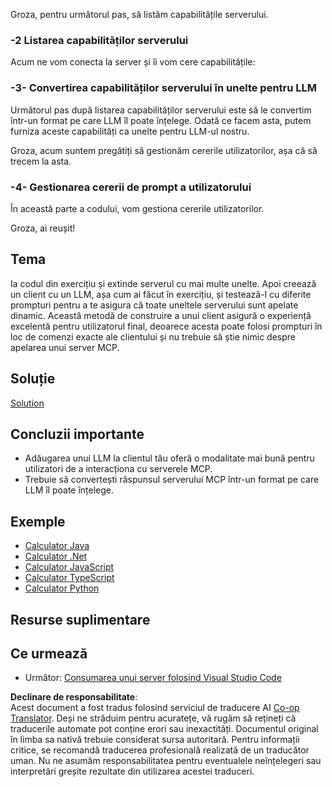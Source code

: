 <!--
CO_OP_TRANSLATOR_METADATA:
{
  "original_hash": "904b689eda5a68cbafe656d53f9787c7",
  "translation_date": "2025-06-17T18:52:56+00:00",
  "source_file": "03-GettingStarted/03-llm-client/README.md",
  "language_code": "ro"
}
-->
Groza, pentru următorul pas, să listăm capabilitățile serverului.

### -2 Listarea capabilităților serverului

Acum ne vom conecta la server și îi vom cere capabilitățile: 

### -3- Convertirea capabilităților serverului în unelte pentru LLM

Următorul pas după listarea capabilităților serverului este să le convertim într-un format pe care LLM îl poate înțelege. Odată ce facem asta, putem furniza aceste capabilități ca unelte pentru LLM-ul nostru.

Groza, acum suntem pregătiți să gestionăm cererile utilizatorilor, așa că să trecem la asta.

### -4- Gestionarea cererii de prompt a utilizatorului

În această parte a codului, vom gestiona cererile utilizatorilor.

Groza, ai reușit!

## Tema

Ia codul din exercițiu și extinde serverul cu mai multe unelte. Apoi creează un client cu un LLM, așa cum ai făcut în exercițiu, și testează-l cu diferite prompturi pentru a te asigura că toate uneltele serverului sunt apelate dinamic. Această metodă de construire a unui client asigură o experiență excelentă pentru utilizatorul final, deoarece acesta poate folosi prompturi în loc de comenzi exacte ale clientului și nu trebuie să știe nimic despre apelarea unui server MCP.

## Soluție

[Solution](/03-GettingStarted/03-llm-client/solution/README.md)

## Concluzii importante

- Adăugarea unui LLM la clientul tău oferă o modalitate mai bună pentru utilizatori de a interacționa cu serverele MCP.
- Trebuie să convertești răspunsul serverului MCP într-un format pe care LLM îl poate înțelege.

## Exemple

- [Calculator Java](../samples/java/calculator/README.md)
- [Calculator .Net](../../../../03-GettingStarted/samples/csharp)
- [Calculator JavaScript](../samples/javascript/README.md)
- [Calculator TypeScript](../samples/typescript/README.md)
- [Calculator Python](../../../../03-GettingStarted/samples/python)

## Resurse suplimentare

## Ce urmează

- Următor: [Consumarea unui server folosind Visual Studio Code](/03-GettingStarted/04-vscode/README.md)

**Declinare de responsabilitate**:  
Acest document a fost tradus folosind serviciul de traducere AI [Co-op Translator](https://github.com/Azure/co-op-translator). Deși ne străduim pentru acuratețe, vă rugăm să rețineți că traducerile automate pot conține erori sau inexactități. Documentul original în limba sa nativă trebuie considerat sursa autoritară. Pentru informații critice, se recomandă traducerea profesională realizată de un traducător uman. Nu ne asumăm responsabilitatea pentru eventualele neînțelegeri sau interpretări greșite rezultate din utilizarea acestei traduceri.
